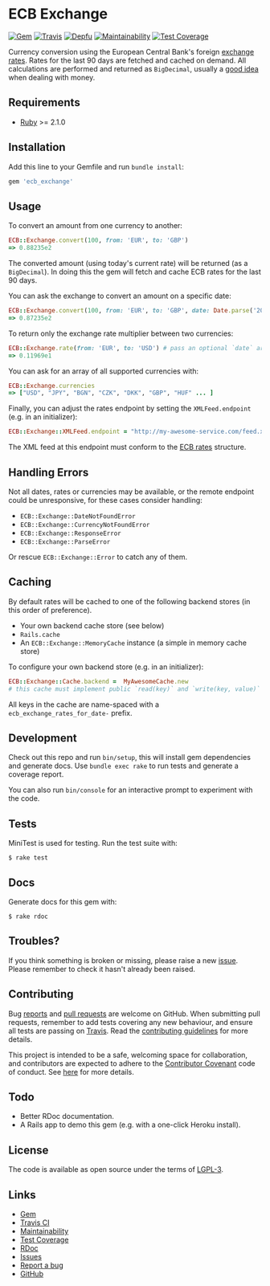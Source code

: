 # ECB Exchange

[![Gem](https://img.shields.io/gem/v/ecb_exchange.svg?style=flat)](http://rubygems.org/gems/ecb_exchange)
[![Travis](https://img.shields.io/travis/matthutchinson/ecb_exchange/master.svg?style=flat)](https://travis-ci.org/matthutchinson/ecb_exchange)
[![Depfu](https://img.shields.io/depfu/matthutchinson/ecb_exchange.svg?style=flat)](https://depfu.com/github/matthutchinson/ecb_exchange)
[![Maintainability](https://api.codeclimate.com/v1/badges/c67969dd7b921477bdcc/maintainability)](https://codeclimate.com/github/matthutchinson/ecb_exchange/maintainability)
[![Test Coverage](https://api.codeclimate.com/v1/badges/c67969dd7b921477bdcc/test_coverage)](https://codeclimate.com/github/matthutchinson/ecb_exchange/test_coverage)

Currency conversion using the European Central Bank's foreign [exchange
rates](http://www.ecb.europa.eu/stats/eurofxref/eurofxref-hist-90d.xml). Rates
for the last 90 days are fetched and cached on demand. All calculations are
  performed and returned as `BigDecimal`, usually a [good
  idea](https://makandracards.com/makandra/1178-bigdecimal-arithmetic-in-ruby)
  when dealing with money.

## Requirements

* [Ruby](http://ruby-lang.org/) >= 2.1.0

## Installation

Add this line to your Gemfile and run `bundle install`:

```ruby
gem 'ecb_exchange'
```

## Usage

To convert an amount from one currency to another:

```ruby
ECB::Exchange.convert(100, from: 'EUR', to: 'GBP')
=> 0.88235e2
```

The converted amount (using today's current rate) will be returned (as a
`BigDecimal`). In doing this the gem will fetch and cache ECB rates for the last
90 days.

You can ask the exchange to convert an amount on a specific date:

```ruby
ECB::Exchange.convert(100, from: 'EUR', to: 'GBP', date: Date.parse('2017-01-11'))
=> 0.87235e2
```

To return only the exchange rate multiplier between two currencies:

```ruby
ECB::Exchange.rate(from: 'EUR', to: 'USD') # pass an optional `date` arg here too
=> 0.11969e1
```

You can ask for an array of all supported currencies with:

```ruby
ECB::Exchange.currencies
=> ["USD", "JPY", "BGN", "CZK", "DKK", "GBP", "HUF" ... ]
```

Finally, you can adjust the rates endpoint by setting the
`XMLFeed.endpoint` (e.g. in an initializer):

```ruby
ECB::Exchange::XMLFeed.endpoint = "http://my-awesome-service.com/feed.xml"
```

The XML feed at this endpoint must conform to the [ECB
rates](http://www.ecb.europa.eu/stats/eurofxref/eurofxref-hist-90d.xml)
structure.

## Handling Errors

Not all dates, rates or currencies may be available, or the remote endpoint
could be unresponsive, for these cases consider handling:

* `ECB::Exchange::DateNotFoundError`
* `ECB::Exchange::CurrencyNotFoundError`
* `ECB::Exchange::ResponseError`
* `ECB::Exchange::ParseError`

Or rescue `ECB::Exchange::Error` to catch any of them.

## Caching

By default rates will be cached to one of the following backend stores (in this
order of preference).

* Your own backend cache store (see below)
* `Rails.cache`
* An `ECB::Exchange::MemoryCache` instance (a simple in memory cache store)

To configure your own backend store (e.g. in an initializer):

```ruby
ECB::Exchange::Cache.backend =  MyAwesomeCache.new
# this cache must implement public `read(key)` and `write(key, value)` methods
```

All keys in the cache are name-spaced with a `ecb_exchange_rates_for_date-`
prefix.

## Development

Check out this repo and run `bin/setup`, this will install gem dependencies and
generate docs. Use `bundle exec rake` to run tests and generate a coverage
report.

You can also run `bin/console` for an interactive prompt to experiment with the
code.

## Tests

MiniTest is used for testing. Run the test suite with:

    $ rake test

## Docs

Generate docs for this gem with:

    $ rake rdoc

## Troubles?

If you think something is broken or missing, please raise a new
[issue](https://github.com/matthutchinson/ecb_exchange/issues). Please remember
to check it hasn't already been raised.

## Contributing

Bug [reports](https://github.com/matthutchinson/ecb_exchange/issues) and [pull
requests](https://github.com/matthutchinson/ecb_exchange/pulls) are welcome on
GitHub. When submitting pull requests, remember to add tests covering any new
behaviour, and ensure all tests are passing on
[Travis](https://travis-ci.org/matthutchinson/ecb_exchange). Read the
[contributing
guidelines](https://github.com/matthutchinson/ecb_exchange/blob/master/CONTRIBUTING.md)
for more details.

This project is intended to be a safe, welcoming space for collaboration, and
contributors are expected to adhere to the [Contributor
Covenant](http://contributor-covenant.org) code of conduct. See
[here](https://github.com/matthutchinson/ecb_exchange/blob/master/CODE_OF_CONDUCT.md)
for more details.

## Todo

* Better RDoc documentation.
* A Rails app to demo this gem (e.g. with a one-click Heroku install).

## License

The code is available as open source under the terms of
[LGPL-3](https://opensource.org/licenses/LGPL-3.0).

## Links

* [Gem](http://rubygems.org/gems/ecb_exchange)
* [Travis CI](https://travis-ci.org/matthutchinson/ecb_exchange)
* [Maintainability](https://codeclimate.com/github/matthutchinson/ecb_exchange/maintainability)
* [Test Coverage](https://codeclimate.com/github/matthutchinson/ecb_exchange/test_coverage)
* [RDoc](http://rdoc.info/projects/matthutchinson/ecb_exchange)
* [Issues](http://github.com/matthutchinson/ecb_exchange/issues)
* [Report a bug](http://github.com/matthutchinson/ecb_exchange/issues/new)
* [GitHub](https://github.com/matthutchinson/ecb_exchange)
